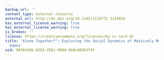 ```yaml
---
backup_url: ''
content_type: external-resource
external_url: http://dx.doi.org/10.1145/1124772.1124834
has_external_licence_warning: true
has_external_license_warning: true
is_broken: ''
license: https://creativecommons.org/licenses/by-nc-sa/4.0/
title: 'Alone Together?": Exploring the Social Dynamics of Massively Multiplayer Online
  Games'
uid: 90f03ddb-0293-4581-980d-6b0c069b3f9f
---
```

